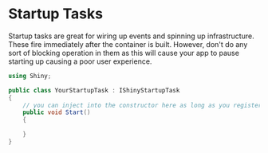 # Startup Tasks

Startup tasks are great for wiring up events and spinning up infrastructure.  These fire immediately after the container is built.  However, don't do any sort of blocking operation in them as this will cause your app to pause starting up causing a poor user experience.

```cs
using Shiny;

public class YourStartupTask : IShinyStartupTask
{
    // you can inject into the constructor here as long as you register the service in the startup
    public void Start()
    {

    }
}
```